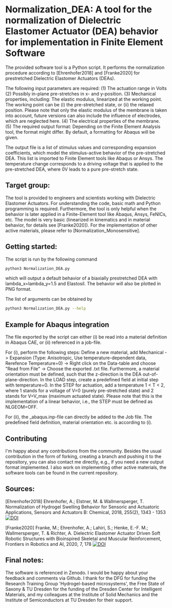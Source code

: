 # Normalization_DEA: A tool for the normalization of Dielectric Elastomer Actuator (DEA) behavior for implementation in Finite Element Software

The provided software tool is a Python script. It performs the normalization procedure according to [Ehrenhofer2018] and [Franke2020] for prestretched Dielectric Elastomer Actuators (DEAs).

The following input parameters are required:
(1) The actuation range in Volts
(2) Possibly in-plane pre-stretches in x- and y-position.
(3) Mechanical properties, including: The elastic modulus, linearized at the working point. The working point can be (i) the pre-stretched state, or (ii) the relaxed position. Please note that only the elastic modulus of the membrane is taken into account, future versions can also include the influence of electrodes, which are neglected here.
(4) The electrical properties of the membrane.
(5) The required output format: Depending on the Finite Element Analysis tool, the format might differ. By default, a formatting for Abaqus will be given.

The output file is a list of stimulus values and corresponding expansion coefficients, which model the stimulus-active behavior of the pre-stretched DEA. This list is imported to Finite Element tools like Abaqus or Ansys. The temperature change corresponds to a driving voltage that is applied to the pre-stretched DEA, where 0V leads to a pure pre-stretch state.

## Target group:
The tool is provided to engineers and scientists working with Dielectric Elastomer Actuators. For understanding the code, basic math and Python programming is required. Furthermore, the tool is only helpful when the behavior is later applied in a Finite-Element tool like Abaqus, Ansys, FeNICs, etc. The model is very basic (linearized in kinematics and in material behavior, for details see [Franke2020]). For the implementation of other active materials, please refer to [Normalization_Monosensitive].

## Getting started:
The script is run by the following command
```bash
python3 Normalization_DEA.py 
```
which will output a default behavior of a biaxially prestretched DEA with lambda_x=lambda_y=1.5 and Elastosil. The behavior will also be plotted in PNG format. 

The list of arguments can be obtained by
```bash
python3 Normalization_DEA.py --help
```

## Example for Abaqus integration
The file exported by the script can either (i) be read into a material definition in Abaqus CAE, or (ii) referenced in a job-file. 

For (i), perform the following steps: Define a new material, add Mechanical -> Expansion (Type: Anisotropic, Use temperature-dependent data, Rerefence Temperature=0) -> Right click on the Data-table and choose "Read from File" -> Choose the exported .txt file. Furthermore, a material orientation must be defined, such that the z-direction is the DEA out-of-plane-direction. In the LOAD step, create a predefined field at initial step with temperature=0. In the STEP for actuation, add a temperature 1 < T < 2, where 1 stands for a voltage of V=0 (purely pre-stretched state) and 2 stands for V=V_max (maximum actuated state). Please note that this is the implementation of a linear behavior, i.e., the STEP must be defined as NLGEOM=OFF. 

For (ii), the _abaqus.inp-file can directly be added to the Job file. The predefined field definition, material orientation etc. is according to (i). 

## Contributing
I'm happy about any contributions from the community. Besides the usual contribution in the form of forking, creating a branch and pushing it to the repository, you can also contact me directly, e.g., if you need a new output format implemented. I also work on implementing other active materials, the software tools can be found in the current repository. 


## Sources:
[Ehrenhofer2018] Ehrenhofer, A.; Elstner, M. & Wallmersperger, T.
Normalization of Hydrogel Swelling Behavior for Sensoric and Actuatoric Applications, Sensors and Actuators B: Chemical, 2018, 255(2), 1343 - 1353   
[![DOI](https://img.shields.io/badge/DOI-10.1016/j.snb.2017.08.120-blue)](https://doi.org/10.1016/j.snb.2017.08.120)

[Franke2020] Franke, M.; Ehrenhofer, A.; Lahiri, S.; Henke, E.-F. M.; Wallmersperger, T. & Richter, A. Dielectric Elastomer Actuator Driven Soft Robotic Structures with Bioinspired Skeletal and Muscular Reinforcement, Frontiers in Robotics and AI, 2020, 7, 178
[![DOI](https://img.shields.io/badge/DOI-10.3389/frobt.2020.510757-blue)](https://doi.org/10.3389/frobt.2020.510757)


## Final notes:
The software is referenced in Zenodo.
I would be happy about your feedback and comments via Github.
I thank for the DFG for funding the Research Training Group 'Hydrogel-based microsystems', the Free State of Saxony & TU Dresden for the funding of the Dresden Center for Intelligent Materials, and my colleagues at the Institute of Solid Mechanics and the Institute of Semiconductors at TU Dresden for their support. 
